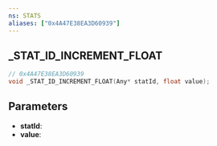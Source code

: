 ```yaml
---
ns: STATS
aliases: ["0x4A47E38EA3D60939"]
---
```

## _STAT_ID_INCREMENT_FLOAT

```c
// 0x4A47E38EA3D60939
void _STAT_ID_INCREMENT_FLOAT(Any* statId, float value);
```

## Parameters
* **statId**:
* **value**:
